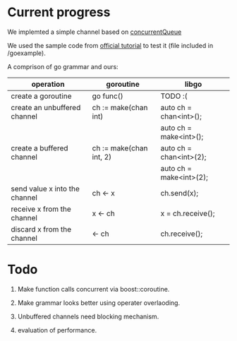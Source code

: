 # Current progress

We implemted a simple channel based on [concurrentQueue](https://github.com/cameron314/concurrentqueue)

We used the sample code from [official tutorial](https://tour.golang.org/concurrency/2) to test it (file included in /goexample).

A comprison of go grammar and ours:

| operation                     | goroutine               | libgo                     |
|-------------------------------|-------------------------|---------------------------|
| create a goroutine            | go func()               | TODO :(                   |
| create an unbuffered channel  | ch := make(chan int)    | auto ch = chan\<int\>();  |
|                               |                         | auto ch = make\<int\>();  |
| create a buffered channel     | ch := make(chan int, 2) | auto ch = chan\<int\>(2); |
|                               |                         | auto ch = make\<int\>(2); |
| send value x into the channel | ch <- x                 | ch.send(x);               |
| receive x from the channel    | x <- ch                 | x = ch.receive();         |
| discard x from the channel    | <- ch                   | ch.receive();             |

# Todo

1. Make function calls concurrent via boost::coroutine.

2. Make grammar looks better using operater overlaoding.

3. Unbuffered channels need blocking mechanism.

4. evaluation of performance.
